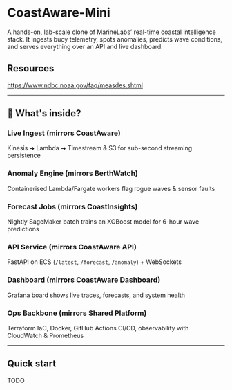 # CoastAware-Mini

A hands-on, lab-scale clone of MarineLabs’ real-time coastal intelligence stack.
It ingests buoy telemetry, spots anomalies, predicts wave conditions, and serves everything over an API and live dashboard.

## Resources

https://www.ndbc.noaa.gov/faq/measdes.shtml

---

## 🌊 What's inside?

### Live Ingest (mirrors CoastAware)

Kinesis ➜ Lambda ➜ Timestream & S3 for sub-second streaming persistence

### Anomaly Engine (mirrors BerthWatch)

Containerised Lambda/Fargate workers flag rogue waves & sensor faults

### Forecast Jobs (mirrors CoastInsights)

Nightly SageMaker batch trains an XGBoost model for 6-hour wave predictions

### API Service (mirrors CoastAware API)

FastAPI on ECS (`/latest`, `/forecast`, `/anomaly`) + WebSockets

### Dashboard (mirrors CoastAware Dashboard)

Grafana board shows live traces, forecasts, and system health

### Ops Backbone (mirrors Shared Platform)

Terraform IaC, Docker, GitHub Actions CI/CD, observability with CloudWatch & Prometheus

---

## Quick start

TODO
